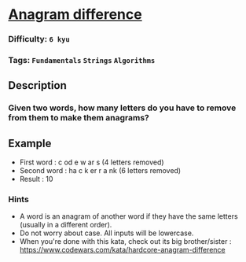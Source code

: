 # [Anagram difference](https://www.codewars.com/kata/5b1b27c8f60e99a467000041)

### Difficulty: `6 kyu`

### Tags: `Fundamentals` `Strings` `Algorithms`

## Description

### Given two words, how many letters do you have to remove from them to make them anagrams?

## Example

- First word : c od e w ar s (4 letters removed)
- Second word : ha c k er r a nk (6 letters removed)
- Result : 10
  
### Hints

- A word is an anagram of another word if they have the same letters (usually in a different order).
- Do not worry about case. All inputs will be lowercase.
- When you're done with this kata, check out its big brother/sister : https://www.codewars.com/kata/hardcore-anagram-difference
